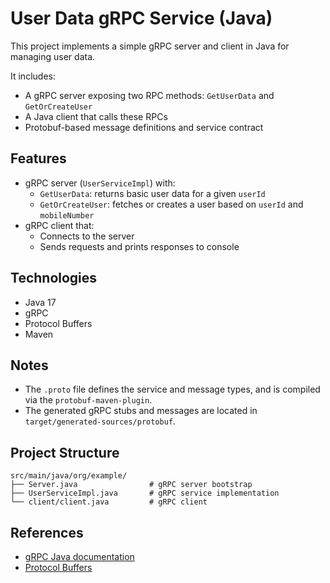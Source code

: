 
# User Data gRPC Service (Java)

This project implements a simple gRPC server and client in Java for managing user data.

It includes:
- A gRPC server exposing two RPC methods: `GetUserData` and `GetOrCreateUser`
- A Java client that calls these RPCs
- Protobuf-based message definitions and service contract

## Features

- gRPC server (`UserServiceImpl`) with:
  - `GetUserData`: returns basic user data for a given `userId`
  - `GetOrCreateUser`: fetches or creates a user based on `userId` and `mobileNumber`
- gRPC client that:
  - Connects to the server
  - Sends requests and prints responses to console

## Technologies

- Java 17
- gRPC
- Protocol Buffers
- Maven



## Notes

* The `.proto` file defines the service and message types, and is compiled via the `protobuf-maven-plugin`.
* The generated gRPC stubs and messages are located in `target/generated-sources/protobuf`.

## Project Structure

```
src/main/java/org/example/
├── Server.java                # gRPC server bootstrap
├── UserServiceImpl.java       # gRPC service implementation
└── client/client.java         # gRPC client
```

## References

* [gRPC Java documentation](https://grpc.io/docs/languages/java/)
* [Protocol Buffers](https://developers.google.com/protocol-buffers)



